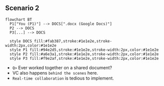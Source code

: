 ## Scenario 2

<!-- new_lines: 2 -->

```mermaid +render
flowchart BT
  P1["You (P1)"] --> DOCS[".docx (Google Docs)"]
  P2 --> DOCS
  P3[...] --> DOCS

  style DOCS fill:#fab387,stroke:#1e1e2e,stroke-width:2px,color:#1e1e2e
  style P1 fill:#94e2d5,stroke:#1e1e2e,stroke-width:2px,color:#1e1e2e
  style P2 fill:#a6e3a1,stroke:#1e1e2e,stroke-width:2px,color:#1e1e2e
  style P3 fill:#f9e2af,stroke:#1e1e2e,stroke-width:2px,color:#1e1e2e
```

<!-- pause -->
<!-- new_lines: 3 -->
<!-- incremental_lists: true -->

- `Q>` Ever worked together on a shared document?
- VC also happens `behind the scenes` here.
- `Real-time collaboration` is tedious to implement.

<!-- incremental_lists: false -->
